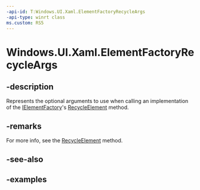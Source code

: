 ```yaml
---
-api-id: T:Windows.UI.Xaml.ElementFactoryRecycleArgs
-api-type: winrt class
ms.custom: RS5
---
```


<!-- Class syntax.
public class ElementFactoryRecycleArgs 
-->

# Windows.UI.Xaml.ElementFactoryRecycleArgs

## -description

Represents the optional arguments to use when calling an implementation of the [IElementFactory](ielementfactory.md)'s [RecycleElement](ielementfactory_recycleelement_1023702976.md) method.



## -remarks

For more info, see the [RecycleElement](ielementfactory_recycleelement_1023702976.md) method.

## -see-also

## -examples


